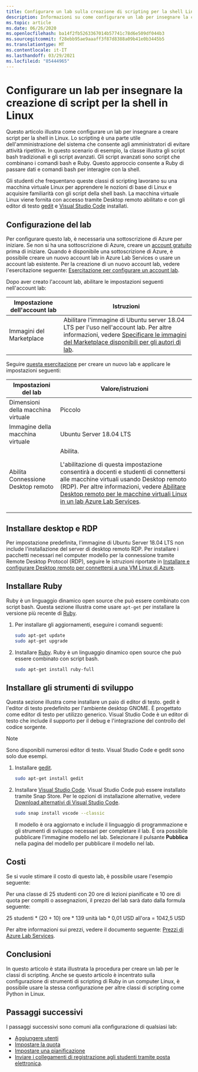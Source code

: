 ```yaml
---
title: Configurare un lab sulla creazione di scripting per la shell Linux con Azure Lab Services | Microsoft Docs
description: Informazioni su come configurare un lab per insegnare la creazione di script per la shell in Linux.
ms.topic: article
ms.date: 06/26/2020
ms.openlocfilehash: ba14f2fb5263367014b57741c78d6e509df044b3
ms.sourcegitcommit: f28ebb95ae9aaaff3f87d8388a09b41e0b3445b5
ms.translationtype: MT
ms.contentlocale: it-IT
ms.lasthandoff: 03/29/2021
ms.locfileid: "85444965"
---
```

# <a name="set-up-a-lab-to-teach-shell-scripting-on-linux"></a>Configurare un lab per insegnare la creazione di script per la shell in Linux
Questo articolo illustra come configurare un lab per insegnare a creare script per la shell in Linux. Lo scripting è una parte utile dell'amministrazione del sistema che consente agli amministratori di evitare attività ripetitive. In questo scenario di esempio, la classe illustra gli script bash tradizionali e gli script avanzati. Gli script avanzati sono script che combinano i comandi bash e Ruby. Questo approccio consente a Ruby di passare dati e comandi bash per interagire con la shell. 

Gli studenti che frequentano queste classi di scripting lavorano su una macchina virtuale Linux per apprendere le nozioni di base di Linux e acquisire familiarità con gli script della shell bash. La macchina virtuale Linux viene fornita con accesso tramite Desktop remoto abilitato e con gli editor di testo [gedit](https://help.gnome.org/users/gedit/stable/) e [Visual Studio Code](https://code.visualstudio.com/) installati.

## <a name="lab-configuration"></a>Configurazione del lab
Per configurare questo lab, è necessaria una sottoscrizione di Azure per iniziare. Se non si ha una sottoscrizione di Azure, creare un [account gratuito](https://azure.microsoft.com/free/) prima di iniziare. Quando è disponibile una sottoscrizione di Azure, è possibile creare un nuovo account lab in Azure Lab Services o usare un account lab esistente. Per la creazione di un nuovo account lab, vedere l'esercitazione seguente: [Esercitazione per configurare un account lab](tutorial-setup-lab-account.md).

Dopo aver creato l'account lab, abilitare le impostazioni seguenti nell'account lab: 

| Impostazione dell'account lab | Istruzioni |
| ----------- | ------------ |  
| Immagini del Marketplace | Abilitare l'immagine di Ubuntu server 18.04 LTS per l'uso nell'account lab. Per altre informazioni, vedere [Specificare le immagini del Marketplace disponibili per gli autori di lab](specify-marketplace-images.md). | 

Seguire [questa esercitazione](tutorial-setup-classroom-lab.md) per creare un nuovo lab e applicare le impostazioni seguenti:

| Impostazioni del lab | Valore/istruzioni | 
| ------------ | ------------------ |
| Dimensioni della macchina virtuale | Piccolo  |
| Immagine della macchina virtuale | Ubuntu Server 18.04 LTS|
| Abilita Connessione Desktop remoto | Abilita. <p>L'abilitazione di questa impostazione consentirà a docenti e studenti di connettersi alle macchine virtuali usando Desktop remoto (RDP). Per altre informazioni, vedere [Abilitare Desktop remoto per le macchine virtuali Linux in un lab Azure Lab Services](how-to-enable-remote-desktop-linux.md). </p>|

## <a name="install-desktop-and-rdp"></a>Installare desktop e RDP
Per impostazione predefinita, l'immagine di Ubuntu Server 18.04 LTS non include l'installazione del server di desktop remoto RDP. Per installare i pacchetti necessari nel computer modello per la connessione tramite Remote Desktop Protocol (RDP), seguire le istruzioni riportate in [Installare e configurare Desktop remoto per connettersi a una VM Linux di Azure](../virtual-machines/linux/use-remote-desktop.md).

## <a name="install-ruby"></a>Installare Ruby
Ruby è un linguaggio dinamico open source che può essere combinato con script bash. Questa sezione illustra come usare `apt-get` per installare la versione più recente di [Ruby](https://www.ruby-lang.org/).

1. Per installare gli aggiornamenti, eseguire i comandi seguenti:

    ```bash
    sudo apt-get update 
    sudo apt-get upgrade 
    ```
2.  Installare [Ruby](https://www.ruby-lang.org/).  Ruby è un linguaggio dinamico open source che può essere combinato con script bash. 
    
    ```bash
    sudo apt-get install ruby-full
    ```

## <a name="install-development-tools"></a>Installare gli strumenti di sviluppo
Questa sezione illustra come installare un paio di editor di testo. gedit è l'editor di testo predefinito per l'ambiente desktop GNOME. È progettato come editor di testo per utilizzo generico. Visual Studio Code è un editor di testo che include il supporto per il debug e l'integrazione del controllo del codice sorgente.

> [!NOTE]
> Sono disponibili numerosi editor di testo. Visual Studio Code e gedit sono solo due esempi.

1. Installare [gedit](https://help.gnome.org/users/gedit/stable/).

    ```bash
    sudo apt-get install gedit
    ```
1. Installare [Visual Studio Code](https://code.visualstudio.com/).  Visual Studio Code può essere installato tramite Snap Store.  Per le opzioni di installazione alternative, vedere [Download alternativi di Visual Studio Code](https://code.visualstudio.com/#alt-downloads).

    ```bash
    sudo snap install vscode --classic 
    ```

    Il modello è ora aggiornato e include il linguaggio di programmazione e gli strumenti di sviluppo necessari per completare il lab. È ora possibile pubblicare l'immagine modello nel lab. Selezionare il pulsante **Pubblica** nella pagina del modello per pubblicare il modello nel lab.  

## <a name="cost"></a>Costi 
Se si vuole stimare il costo di questo lab, è possibile usare l'esempio seguente:
 
Per una classe di 25 studenti con 20 ore di lezioni pianificate e 10 ore di quota per compiti o assegnazioni, il prezzo del lab sarà dato dalla formula seguente: 

25 studenti * (20 + 10) ore * 139 unità lab * 0,01 USD all'ora = 1042,5 USD

Per altre informazioni sui prezzi, vedere il documento seguente: [Prezzi di Azure Lab Services](https://azure.microsoft.com/pricing/details/lab-services/).

## <a name="conclusion"></a>Conclusioni
In questo articolo è stata illustrata la procedura per creare un lab per le classi di scripting. Anche se questo articolo è incentrato sulla configurazione di strumenti di scripting di Ruby in un computer Linux, è possibile usare la stessa configurazione per altre classi di scripting come Python in Linux.

## <a name="next-steps"></a>Passaggi successivi
I passaggi successivi sono comuni alla configurazione di qualsiasi lab:

- [Aggiungere utenti](tutorial-setup-classroom-lab.md#add-users-to-the-lab)
- [Impostare la quota](how-to-configure-student-usage.md#set-quotas-for-users)
- [Impostare una pianificazione](tutorial-setup-classroom-lab.md#set-a-schedule-for-the-lab) 
- [Inviare i collegamenti di registrazione agli studenti tramite posta elettronica](how-to-configure-student-usage.md#send-invitations-to-users). 





